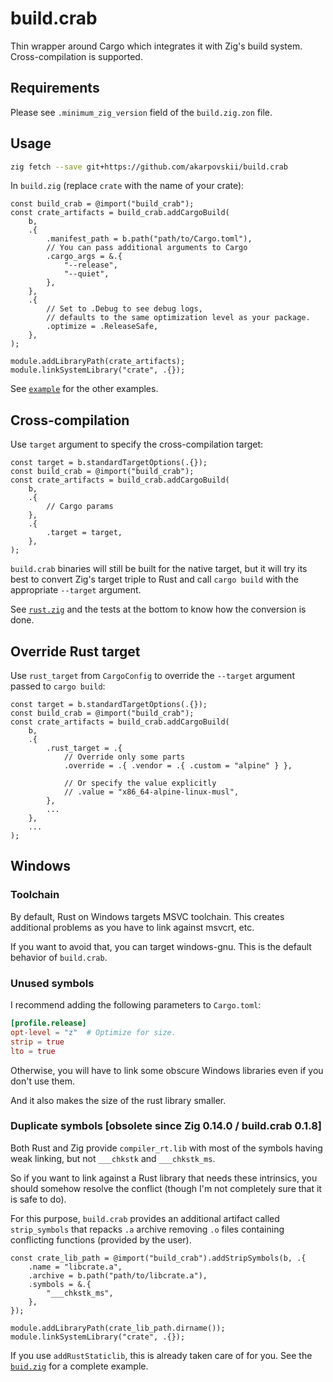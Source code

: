 # build.crab

Thin wrapper around Cargo which integrates it with Zig's build system. <br>
Cross-compilation is supported.

## Requirements

Please see `.minimum_zig_version` field of the `build.zig.zon` file.

## Usage

```sh
zig fetch --save git+https://github.com/akarpovskii/build.crab
```

In `build.zig` (replace `crate` with the name of your crate):
```zig
const build_crab = @import("build_crab");
const crate_artifacts = build_crab.addCargoBuild(
    b,
    .{
        .manifest_path = b.path("path/to/Cargo.toml"),
        // You can pass additional arguments to Cargo
        .cargo_args = &.{
            "--release",
            "--quiet",
        },
    },
    .{
        // Set to .Debug to see debug logs,
        // defaults to the same optimization level as your package.
        .optimize = .ReleaseSafe,
    },
);

module.addLibraryPath(crate_artifacts);
module.linkSystemLibrary("crate", .{});
```

See [`example`](./example/build.zig) for the other examples.

## Cross-compilation

Use `target` argument to specify the cross-compilation target:

```zig
const target = b.standardTargetOptions(.{});
const build_crab = @import("build_crab");
const crate_artifacts = build_crab.addCargoBuild(
    b,
    .{
        // Cargo params
    },
    .{
        .target = target,
    },
);
```

`build.crab` binaries will still be built for the native target, but it will try its best to convert Zig's target triple to Rust and call `cargo build` with the appropriate `--target` argument.

See [`rust.zig`](src/rust.zig) and the tests at the bottom to know how the conversion is done.

## Override Rust target

Use `rust_target` from `CargoConfig` to override the `--target` argument passed to `cargo build`:

```zig
const target = b.standardTargetOptions(.{});
const build_crab = @import("build_crab");
const crate_artifacts = build_crab.addCargoBuild(
    b,
    .{
        .rust_target = .{
            // Override only some parts
            .override = .{ .vendor = .{ .custom = "alpine" } },

            // Or specify the value explicitly
            // .value = "x86_64-alpine-linux-musl",
        },
        ...
    },
    ...
);
```

## Windows

### Toolchain

By default, Rust on Windows targets MSVC toolchain. This creates additional problems as you have to link against msvcrt, etc.

If you want to avoid that, you can target windows-gnu. This is the default behavior of `build.crab`.

### Unused symbols

I recommend adding the following parameters to `Cargo.toml`:

```toml
[profile.release]
opt-level = "z"  # Optimize for size.
strip = true
lto = true
```

Otherwise, you will have to link some obscure Windows libraries even if you don't use them.

And it also makes the size of the rust library smaller.

### Duplicate symbols [obsolete since Zig 0.14.0 / build.crab 0.1.8]

Both Rust and Zig provide `compiler_rt.lib` with most of the symbols having weak linking, but not `___chkstk` and `___chkstk_ms`.

So if you want to link against a Rust library that needs these intrinsics, you should somehow resolve the conflict (though I'm not completely sure that it is safe to do).

For this purpose, `build.crab` provides an additional artifact called `strip_symbols` that repacks `.a` archive removing `.o` files containing conflicting functions (provided by the user).

```zig
const crate_lib_path = @import("build_crab").addStripSymbols(b, .{
    .name = "libcrate.a",
    .archive = b.path("path/to/libcrate.a"),
    .symbols = &.{
        "___chkstk_ms",
    },
});

module.addLibraryPath(crate_lib_path.dirname());
module.linkSystemLibrary("crate", .{});
```

If you use `addRustStaticlib`, this is already taken care of for you. See the [`buid.zig`](./example/build.zig) for a complete example.
